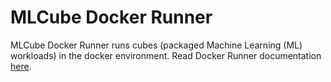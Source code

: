 # MLCube Docker Runner
MLCube Docker Runner runs cubes (packaged Machine Learning (ML) workloads) in the docker environment. Read 
Docker Runner documentation [here](../../docs/runners/docker-runner.md).
  